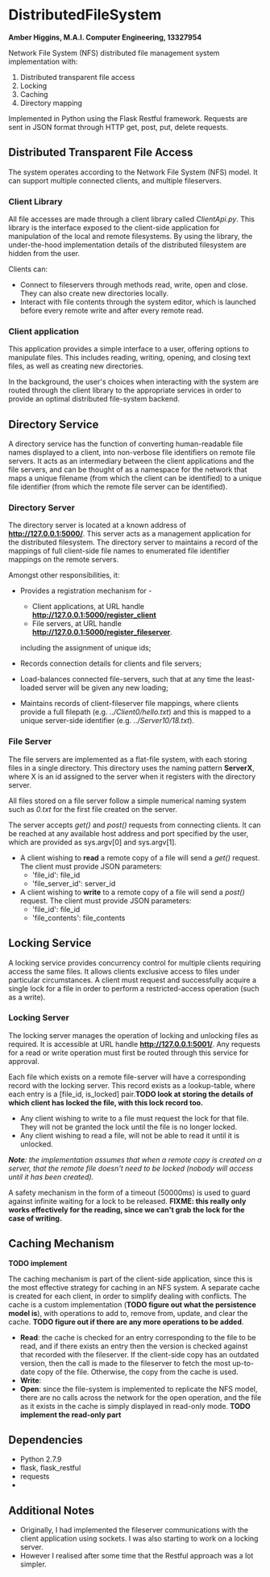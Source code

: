 # DistributedFileSystem
<b>Amber Higgins, M.A.I. Computer Engineering, 13327954</b>

Network File System (NFS) distributed file management system implementation with:
1. Distributed transparent file access
2. Locking
3. Caching
4. Directory mapping

Implemented in Python using the Flask Restful framework. Requests are sent in JSON format through HTTP get, post, put, delete requests.


## Distributed Transparent File Access
The system operates according to the Network File System (NFS) model. It can support multiple connected clients, and multiple fileservers. 

### Client Library
All file accesses are made through a client library called <i>ClientApi.py</i>. This library is the interface exposed to the client-side application for manipulation of the local and remote filesystems. By using the library, the under-the-hood implementation details of the distributed filesystem are hidden from the user.

Clients can:
* Connect to fileservers through methods read, write, open and close. They can also create new directories locally. 
* Interact with file contents through the system editor, which is launched before every remote write and after every remote read.

### Client application
This application provides a simple interface to a user, offering options to manipulate files. This includes reading, writing, opening, and closing text files, as well as creating new directories.

In the background, the user's choices when interacting with the system are routed through the client library to the appropriate services in order to provide an optimal distributed file-system backend.


## Directory Service
A directory service has the function of converting human-readable file names displayed to a client, into non-verbose file identifiers on remote file servers. It acts as an intermediary between the client applications and the file servers, and can be thought of as a namespace for the network that maps a unique filename (from which the client can be identified) to a unique file identifier (from which the remote file server can be identified).

### Directory Server
The directory server is located at a known address of <b>http://127.0.0.1:5000/</b>. This server acts as a management application for the distributed filesystem.  The directory server to maintains a record of the mappings of full client-side file names to enumerated file identifier mappings on the remote servers.

Amongst other responsibilities, it:
* Provides a registration mechanism for -
  * Client applications, at URL handle <b>http://127.0.0.1:5000/register_client</b>
  * File servers, at URL handle <b>http://127.0.0.1:5000/register_fileserver</b>.
  
  including the assignment of unique ids;
* Records connection details for clients and file servers;
* Load-balances connected file-servers, such that at any time the least-loaded server will be given any new loading;
* Maintains records of client-fileserver file mappings, where clients provide a full filepath (e.g. <i>../Client0/hello.txt</i>) and this is mapped to a unique server-side identifier (e.g. <i>../Server10/18.txt</i>).


### File Server
The file servers are implemented as a flat-file system, with each storing files in a single directory. This directory uses the naming pattern <b>ServerX</b>, where X is an id assigned to the server when it registers with the directory server.

All files stored on a file server follow a simple numerical naming system such as <i>0.txt</i> for the first file created on the server. 

The server accepts <i>get()</i> and <i>post()</i> requests from connecting clients. It can be reached at any available host address and port specified by the user, which are provided as sys.argv[0] and sys.argv[1].
* A client wishing to <b>read</b> a remote copy of a file will send a <i>get()</i> request. The client must provide JSON parameters:
  * 'file_id': file_id
  * 'file_server_id': server_id
* A client wishing to <b>write</b> to a remote copy of a file will send a <i>post()</i> request. The client must provide JSON parameters:
  * 'file_id': file_id
  * 'file_contents': file_contents

## Locking Service
A locking service provides concurrency control for multiple clients requiring access the same files. It allows clients exclusive access to files under particular circumstances. A client must request and successfully acquire a single lock for a file in order to perform a restricted-access operation (such as a write).

### Locking Server
The locking server manages the operation of locking and unlocking files as required. It is accessible at URL handle <b>http://127.0.0.1:5001/</b>. Any requests for a read or write operation must first be routed through this service for approval.

Each file which exists on a remote file-server will have a corresponding record with the locking server. This record exists as a lookup-table, where each entry is a [file_id, is_locked] pair.<b>TODO look at storing the details of which client has locked the file, with this lock record too.</b>
* Any client wishing to write to a file must request the lock for that file. They will not be granted the lock until the file is no longer locked. 
* Any client wishing to read a file, will not be able to read it until it is unlocked.

<i><b>Note</b>: the implementation assumes that when a remote copy is created on a server, that the remote file doesn't need to be locked (nobody will access until it has been created).</i>

A safety mechanism in the form of a timeout (50000ms) is used to guard against infinite waiting for a lock to be released. <b>FIXME: this really only works effectively for the reading, since we can't grab the lock for the case of writing.</b>


## Caching Mechanism
<b>TODO implement</b>

The caching mechanism is part of the client-side application, since this is the most effective strategy for caching in an NFS system. A separate cache is created for each client, in order to simplify dealing with conflicts.
The cache is a custom implementation (<b>TODO figure out what the persistence model is</b>), with operations to add to, remove from, update, and clear the cache. <b>TODO figure out if there are any more operations to be added</b>.
* <b>Read</b>: the cache is checked for an entry corresponding to the file to be read, and if there exists an entry then the version is checked against that recorded with the fileserver. If the client-side copy has an outdated version, then the call is made to the fileserver to fetch the most up-to-date copy of the file. Otherwise, the copy from the cache is used.
* <b>Write</b>: 
* <b>Open</b>: since the file-system is implemented to replicate the NFS model, there are no calls across the network for the open operation, and the file as it exists in the cache is simply displayed in read-only mode. <b>TODO implement the read-only part</b>


## Dependencies
* Python 2.7.9
* flask, flask_restful
* requests
*

## Additional Notes
* Originally, I had implemented the fileserver communications with the client application using sockets. I was also starting to work on a locking server.
* However I realised after some time that the Restful approach was a lot simpler.
